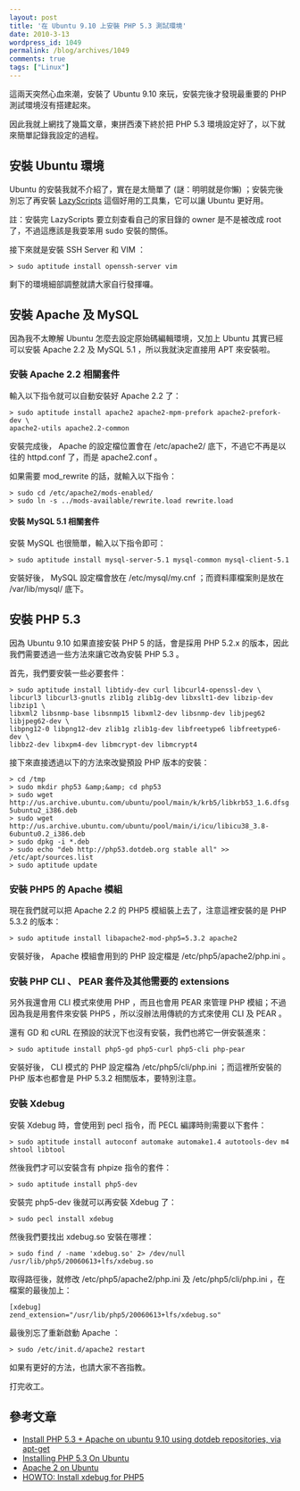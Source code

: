 ```yaml
---
layout: post
title: '在 Ubuntu 9.10 上安裝 PHP 5.3 測試環境'
date: 2010-3-13
wordpress_id: 1049
permalink: /blog/archives/1049
comments: true
tags: ["Linux"]
---
```


這兩天突然心血來潮，安裝了 Ubuntu 9.10 來玩，安裝完後才發現最重要的 PHP 測試環境沒有搭建起來。

因此我就上網找了幾篇文章，東拼西湊下終於把 PHP 5.3 環境設定好了，以下就來簡單記錄我設定的過程。

<!--more-->

## 安裝 Ubuntu 環境

Ubuntu 的安裝我就不介紹了，實在是太簡單了  (謎：明明就是你懶) ；安裝完後別忘了再安裝 [LazyScripts](http://sites.google.com/site/lazyscripts/) 這個好用的工具集，它可以讓 Ubuntu 更好用。

註：安裝完 LazyScripts 要立刻查看自己的家目錄的 owner 是不是被改成 root 了，不過這應該是我耍笨用 sudo 安裝的關係。

接下來就是安裝 SSH Server 和 VIM ：

```
> sudo aptitude install openssh-server vim

```

剩下的環境細部調整就請大家自行發揮囉。

## 安裝 Apache 及 MySQL

因為我不太瞭解 Ubuntu 怎麼去設定原始碼編輯環境，又加上 Ubuntu 其實已經可以安裝 Apache 2.2 及 MySQL 5.1 ，所以我就決定直接用 APT 來安裝啦。

### 安裝 Apache 2.2 相關套件

輸入以下指令就可以自動安裝好 Apache 2.2 了：

```
> sudo aptitude install apache2 apache2-mpm-prefork apache2-prefork-dev \
apache2-utils apache2.2-common

```

安裝完成後， Apache 的設定檔位置會在 /etc/apache2/ 底下，不過它不再是以往的 httpd.conf 了，而是 apache2.conf 。

如果需要 mod_rewrite 的話，就輸入以下指令：

```
> sudo cd /etc/apache2/mods-enabled/
> sudo ln -s ../mods-available/rewrite.load rewrite.load

```
<h4>安裝 MySQL 5.1 相關套件</h4>

安裝 MySQL 也很簡單，輸入以下指令即可：

```
> sudo aptitude install mysql-server-5.1 mysql-common mysql-client-5.1

```

安裝好後， MySQL 設定檔會放在 /etc/mysql/my.cnf ；而資料庫檔案則是放在 /var/lib/mysql/ 底下。

## 安裝 PHP 5.3

因為 Ubuntu 9.10 如果直接安裝 PHP 5 的話，會是採用 PHP 5.2.x 的版本，因此我們需要透過一些方法來讓它改為安裝 PHP 5.3 。

首先，我們要安裝一些必要套件：

```
> sudo aptitude install libtidy-dev curl libcurl4-openssl-dev \
libcurl3 libcurl3-gnutls zlib1g zlib1g-dev libxslt1-dev libzip-dev libzip1 \
libxml2 libsnmp-base libsnmp15 libxml2-dev libsnmp-dev libjpeg62 libjpeg62-dev \
libpng12-0 libpng12-dev zlib1g zlib1g-dev libfreetype6 libfreetype6-dev \
libbz2-dev libxpm4-dev libmcrypt-dev libmcrypt4

```

接下來直接透過以下的方法來改變預設 PHP 版本的安裝：

```
> cd /tmp
> sudo mkdir php53 &amp;&amp; cd php53
> sudo wget http://us.archive.ubuntu.com/ubuntu/pool/main/k/krb5/libkrb53_1.6.dfsg.4~beta1-5ubuntu2_i386.deb
> sudo wget http://us.archive.ubuntu.com/ubuntu/pool/main/i/icu/libicu38_3.8-6ubuntu0.2_i386.deb
> sudo dpkg -i *.deb
> sudo echo "deb http://php53.dotdeb.org stable all" >> /etc/apt/sources.list
> sudo aptitude update

```

### 安裝 PHP5 的 Apache 模組

現在我們就可以把 Apache 2.2 的 PHP5 模組裝上去了，注意這裡安裝的是 PHP 5.3.2 的版本：

```
> sudo aptitude install libapache2-mod-php5=5.3.2 apache2

```

安裝好後， Apache 模組會用到的 PHP 設定檔是 /etc/php5/apache2/php.ini 。

### 安裝 PHP CLI 、 PEAR 套件及其他需要的 extensions

另外我還會用 CLI 模式來使用 PHP ，而且也會用 PEAR 來管理 PHP 模組；不過因為我是用套件來安裝 PHP5 ，所以沒辦法用傳統的方式來使用 CLI 及 PEAR 。

還有 GD 和 cURL 在預設的狀況下也沒有安裝，我們也將它一併安裝進來：

```
> sudo aptitude install php5-gd php5-curl php5-cli php-pear

```

安裝好後， CLI 模式的 PHP 設定檔為 /etc/php5/cli/php.ini ；而這裡所安裝的 PHP 版本也都會是 PHP 5.3.2 相關版本，要特別注意。

### 安裝 Xdebug

安裝 Xdebug 時，會使用到 pecl 指令，而 PECL 編譯時則需要以下套件：

```
> sudo aptitude install autoconf automake automake1.4 autotools-dev m4 shtool libtool

```

然後我們才可以安裝含有 phpize 指令的套件：

```
> sudo aptitude install php5-dev

```

安裝完 php5-dev 後就可以再安裝 Xdebug 了：

```
> sudo pecl install xdebug

```

然後我們要找出 xdebug.so 安裝在哪裡：

```
> sudo find / -name 'xdebug.so' 2> /dev/null
/usr/lib/php5/20060613+lfs/xdebug.so

```

取得路徑後，就修改 /etc/php5/apache2/php.ini 及 /etc/php5/cli/php.ini ，在檔案的最後加上：

```
[xdebug]
zend_extension="/usr/lib/php5/20060613+lfs/xdebug.so"

```

最後別忘了重新啟動 Apache ：

```
> sudo /etc/init.d/apache2 restart

```

如果有更好的方法，也請大家不吝指教。

打完收工。

## 參考文章

* [Install PHP 5.3 + Apache on ubuntu 9.10 using   dotdeb repositories, via apt-get](http://snippets.notmyidea.org/2009/12/13/install-php-5-3-apache-on-ubuntu-9-10-using-dotdeb-repositories-via-apt-get/)
* [Installing   PHP 5.3 On Ubuntu](http://www.brandonsavage.net/installing-php-5-3-on-ubuntu/)
* [Apache 2 on Ubuntu](http://drupal.org/node/134439)
* [HOWTO: Install xdebug for PHP5](http://ubuntuforums.org/showthread.php?t=525257)

